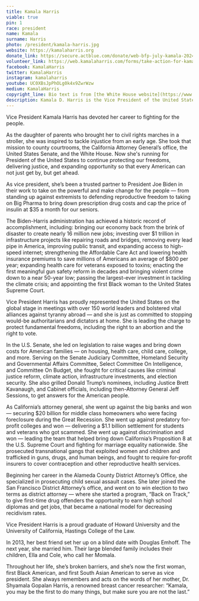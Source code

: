 ```yaml
---
title: Kamala Harris
viable: true
pin: 1
race: president
name: Kamala
surname: Harris
photo: /president/kamala-harris.jpg
website: https://kamalaharris.org
donate_link: https://secure.actblue.com/donate/web-bfp-july-kamala-2024
volunteer_link: https://web.kamalaharris.com/forms/take-action-for-kamala-harris/
facebook: KamalaHarris
twitter: KamalaHarris
instagram: kamalaharris
youtube: UC0XBsJpPhOLg0k4x9ZwrWzw
medium: KamalaHarris
copyright_line: Bio text is from [the White House website](https://www.whitehouse.gov/administration/vice-president-harris/). Pursuant to federal law, government-produced materials appearing on the White House web site are not copyright protected.
description: Kamala D. Harris is the Vice President of the United States. She always fights for the people – from her barrier-breaking time as District Attorney of San Francisco and Attorney General of California, to proudly serving as a United States Senator and the Vice President.
---
```

Vice President Kamala Harris has devoted her career to fighting for the people.

As the daughter of parents who brought her to civil rights marches in a stroller, she was inspired to tackle injustice from an early age. She took that mission to county courtrooms, the California Attorney General’s office, the United States Senate, and the White House. Now she's running for President of the United States to continue protecting our freedoms, delivering justice, and expanding opportunity so that every American can not just get by, but get ahead.

As vice president, she’s been a trusted partner to President Joe Biden in their work to take on the powerful and make change for the people — from standing up against extremists to defending reproductive freedom to taking on Big Pharma to bring down prescription drug costs and cap the price of insulin at $35 a month for our seniors.

The Biden-Harris administration has achieved a historic record of accomplishment, including: bringing our economy back from the brink of disaster to create nearly 16 million new jobs; investing over $1 trillion in infrastructure projects like repairing roads and bridges, removing every lead pipe in America, improving public transit, and expanding access to high-speed internet; strengthening the Affordable Care Act and lowering health insurance premiums to save millions of Americans an average of $800 per year; expanding health care for veterans exposed to toxins; enacting the first meaningful gun safety reform in decades and bringing violent crime down to a near 50-year low; passing the largest-ever investment in tackling the climate crisis; and appointing the first Black woman to the United States Supreme Court.

Vice President Harris has proudly represented the United States on the global stage in meetings with over 150 world leaders and bolstered vital alliances against tyranny abroad — and she is just as committed to stopping would-be authoritarians and dictators at home. She is leading the charge to protect fundamental freedoms, including the right to an abortion and the right to vote.

In the U.S. Senate, she led on legislation to raise wages and bring down costs for American families — on housing, health care, child care, college, and more. Serving on the Senate Judiciary Committee, Homeland Security and Governmental Affairs Committee, Select Committee On Intelligence, and Committee On Budget, she fought for critical causes like criminal justice reform, climate action, infrastructure investments, and election security. She also grilled Donald Trump’s nominees, including Justice Brett Kavanaugh, and Cabinet officials, including then-Attorney General Jeff Sessions, to get answers for the American people.

As California’s attorney general, she went up against the big banks and won — securing $20 billion for middle class homeowners who were facing foreclosure during the Great Recession. She went up against predatory for-profit colleges and won — delivering a $1.1 billion settlement for students and veterans who got scammed. She went up against discrimination  and won — leading the team that helped bring down California’s Proposition 8 at the U.S. Supreme Court and fighting for marriage equality nationwide. She prosecuted transnational gangs t​​hat exploited women and children and trafficked in guns, drugs, and human beings, and fought to require for-profit insurers to cover contraception and other reproductive health services.

Beginning her career in the Alameda County District Attorney’s Office, she specialized in prosecuting child sexual assault cases. She later joined the San Francisco District Attorney’s office, and went on to win election to two terms as district attorney — where she started a program, “Back on Track,” to give first-time drug offenders the opportunity to earn high school diplomas and get jobs, that became a national model for decreasing recidivism rates.

Vice President Harris is a proud graduate of Howard University and the University of California, Hastings College of the Law.

In 2013, her best friend set her up on a blind date with Douglas Emhoff. The next year, she married him. Their large blended family includes their children, Ella and Cole, who call her Momala.

Throughout her life, she’s broken barriers, and she’s now the first woman, first Black American, and first South Asian American to serve as vice president. She always remembers and acts on the words of her mother, Dr. Shyamala Gopalan Harris, a renowned breast cancer researcher: “Kamala, you may be the first to do many things, but make sure you are not the last.”
